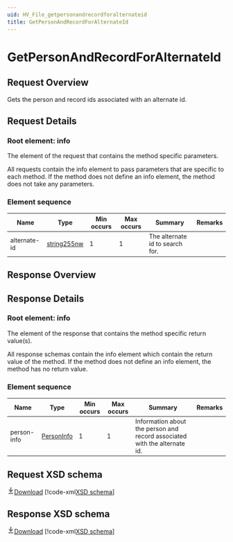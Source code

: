 ```yaml
---
uid: HV_File_getpersonandrecordforalternateid
title: GetPersonAndRecordForAlternateId
---
```


# GetPersonAndRecordForAlternateId

## Request Overview

Gets the person and record ids associated with an alternate id.

## Request Details

<a name='info'></a>

### Root element: info

The element of the request that contains the method specific parameters.

All requests contain the info element to pass parameters that are specific to each method. If the method does not define an info element, the method does not take any parameters.

### Element sequence

Name|Type|Min occurs|Max occurs|Summary|Remarks
---|---|---|---|---|---
alternate-id|[string255nw](xref:HV_File_types#string255nw)|1|1|The alternate id to search for.|

## Response Overview

## Response Details

<a name='info'></a>

### Root element: info

The element of the response that contains the method specific return value(s).

All response schemas contain the info element which contain the return value of the method. If the method does not define an info element, the method has no return value.

### Element sequence

Name|Type|Min occurs|Max occurs|Summary|Remarks
---|---|---|---|---|---
person-info|[PersonInfo](xref:HV_File_types#PersonInfo)|1|1|Information about the person and record associated with the alternate id.|

## Request XSD schema
[![Download](/healthvault/images/download.png)Download](../xsd/method-getpersonandrecordforalternateid.xsd)
[!code-xml[XSD schema](../xsd/method-getpersonandrecordforalternateid.xsd)]

## Response XSD schema
[![Download](/healthvault/images/download.png)Download](../xsd/response-getpersonandrecordforalternateid.xsd)
[!code-xml[XSD schema](../xsd/response-getpersonandrecordforalternateid.xsd)]
